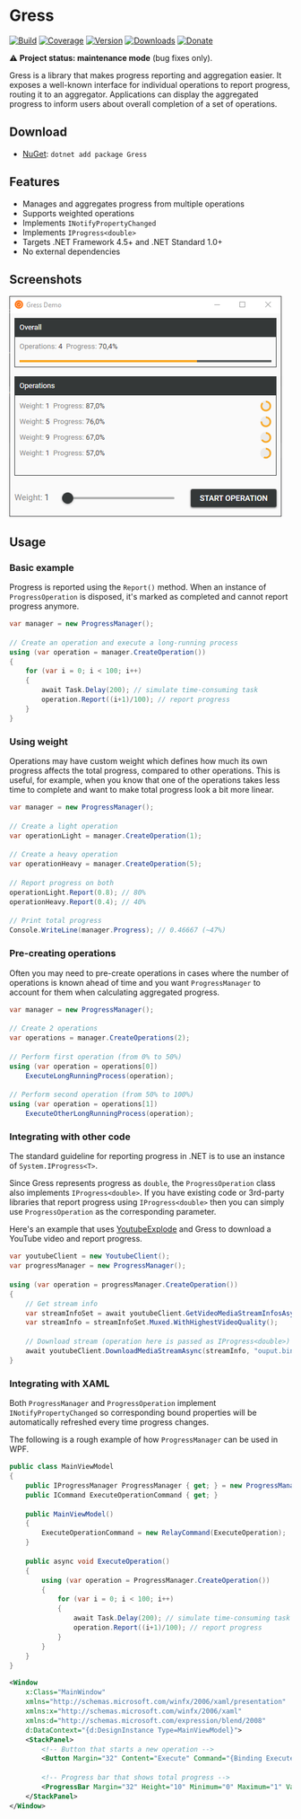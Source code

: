 # Gress

[![Build](https://github.com/Tyrrrz/Gress/workflows/CI/badge.svg?branch=master)](https://github.com/Tyrrrz/Gress/actions)
[![Coverage](https://codecov.io/gh/Tyrrrz/Gress/branch/master/graph/badge.svg)](https://codecov.io/gh/Tyrrrz/Gress)
[![Version](https://img.shields.io/nuget/v/Gress.svg)](https://nuget.org/packages/Gress)
[![Downloads](https://img.shields.io/nuget/dt/Gress.svg)](https://nuget.org/packages/Gress)
[![Donate](https://img.shields.io/badge/donate-$$$-purple.svg)](https://tyrrrz.me/donate)

⚠️ **Project status: maintenance mode** (bug fixes only).

Gress is a library that makes progress reporting and aggregation easier. It exposes a well-known interface for individual operations to report progress, routing it to an aggregator. Applications can display the aggregated progress to inform users about overall completion of a set of operations.

## Download

- [NuGet](https://nuget.org/packages/Gress): `dotnet add package Gress`

## Features

- Manages and aggregates progress from multiple operations
- Supports weighted operations
- Implements `INotifyPropertyChanged`
- Implements `IProgress<double>`
- Targets .NET Framework 4.5+ and .NET Standard 1.0+
- No external dependencies

## Screenshots

![demo](.screenshots/demo.png)

## Usage

### Basic example

Progress is reported using the `Report()` method.
When an instance of `ProgressOperation` is disposed, it's marked as completed and cannot report progress anymore.

```c#
var manager = new ProgressManager();

// Create an operation and execute a long-running process
using (var operation = manager.CreateOperation())
{
    for (var i = 0; i < 100; i++)
    {
        await Task.Delay(200); // simulate time-consuming task
        operation.Report((i+1)/100); // report progress
    }
}
```

### Using weight

Operations may have custom weight which defines how much its own progress affects the total progress, compared to other operations.
This is useful, for example, when you know that one of the operations takes less time to complete and want to make total progress look a bit more linear.

```c#
var manager = new ProgressManager();

// Create a light operation
var operationLight = manager.CreateOperation(1);

// Create a heavy operation
var operationHeavy = manager.CreateOperation(5);

// Report progress on both
operationLight.Report(0.8); // 80%
operationHeavy.Report(0.4); // 40%

// Print total progress
Console.WriteLine(manager.Progress); // 0.46667 (~47%)
```

### Pre-creating operations

Often you may need to pre-create operations in cases where the number of operations is known ahead of time and you want `ProgressManager` to account for them when calculating aggregated progress.

```c#
var manager = new ProgressManager();

// Create 2 operations
var operations = manager.CreateOperations(2);

// Perform first operation (from 0% to 50%)
using (var operation = operations[0])
    ExecuteLongRunningProcess(operation);

// Perform second operation (from 50% to 100%)
using (var operation = operations[1])
    ExecuteOtherLongRunningProcess(operation);
```

### Integrating with other code

The standard guideline for reporting progress in .NET is to use an instance of `System.IProgress<T>`.

Since Gress represents progress as `double`, the `ProgressOperation` class also implements `IProgress<double>`.
If you have existing code or 3rd-party libraries that report progress using `IProgress<double>` then you can simply use `ProgressOperation` as the corresponding parameter.

Here's an example that uses [YoutubeExplode](https://github.com/Tyrrrz/YoutubeExplode) and Gress to download a YouTube video and report progress.

```c#
var youtubeClient = new YoutubeClient();
var progressManager = new ProgressManager();

using (var operation = progressManager.CreateOperation())
{
    // Get stream info
    var streamInfoSet = await youtubeClient.GetVideoMediaStreamInfosAsync("9bZkp7q19f0")
    var streamInfo = streamInfoSet.Muxed.WithHighestVideoQuality();

    // Download stream (operation here is passed as IProgress<double>)
    await youtubeClient.DownloadMediaStreamAsync(streamInfo, "ouput.bin", operation);
}
```

### Integrating with XAML

Both `ProgressManager` and `ProgressOperation` implement `INotifyPropertyChanged` so corresponding bound properties will be automatically refreshed every time progress changes.

The following is a rough example of how `ProgressManager` can be used in WPF.

```c#
public class MainViewModel
{
    public IProgressManager ProgressManager { get; } = new ProgressManager();
    public ICommand ExecuteOperationCommand { get; }

    public MainViewModel()
    {
        ExecuteOperationCommand = new RelayCommand(ExecuteOperation);
    }

    public async void ExecuteOperation()
    {
        using (var operation = ProgressManager.CreateOperation())
        {
            for (var i = 0; i < 100; i++)
            {
                await Task.Delay(200); // simulate time-consuming task
                operation.Report((i+1)/100); // report progress
            }
        }
    }
}
```

```xml
<Window
    x:Class="MainWindow"
    xmlns="http://schemas.microsoft.com/winfx/2006/xaml/presentation"
    xmlns:x="http://schemas.microsoft.com/winfx/2006/xaml"
    xmlns:d="http://schemas.microsoft.com/expression/blend/2008"
    d:DataContext="{d:DesignInstance Type=MainViewModel}">
    <StackPanel>
        <!-- Button that starts a new operation -->
        <Button Margin="32" Content="Execute" Command="{Binding ExecuteOperationCommand}" />

        <!-- Progress bar that shows total progress -->
        <ProgressBar Margin="32" Height="10" Minimum="0" Maximum="1" Value="{Binding ProgressManager.Progress, Mode=OneWay}" />
    </StackPanel>
</Window>
```
